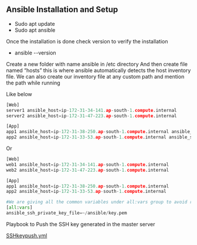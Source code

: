 ## Ansible Installation and Setup <br />
- Sudo apt update <br />
- Sudo apt ansible <br />

Once the installation is done check version to verify the installation <br />
- ansible --version <br />

Create a new folder with name ansible in /etc directory
And then create file named “hosts” this is where ansible automatically detects the host inventory file. We can also create our inventory file at any custom path and mention the path while running 

Like below
```python
[Web]
server1 ansible_host=ip-172-31-34-141.ap-south-1.compute.internal
server2 ansible_host=ip-172-31-47-223.ap-south-1.compute.internal

[App]
app1 ansible_host=ip-172-31-38-250.ap-south-1.compute.internal ansible_ssh_private_key_file=~/ansible/key.pem #given private key path in the inventory itself
app2 ansible_host=ip-172-31-33-53.ap-south-1.compute.internal ansible_ssh_private_key_file=~/ansible/key.pem #given private key path in the inventory itself
```
Or
```python
[Web]
web1 ansible_host=ip-172-31-34-141.ap-south-1.compute.internal
web2 ansible_host=ip-172-31-47-223.ap-south-1.compute.internal

[App]
app1 ansible_host=ip-172-31-38-250.ap-south-1.compute.internal
app2 ansible_host=ip-172-31-33-53.ap-south-1.compute.internal

#We are giving all the common variables under all:vars group to avoid rework all the time
[all:vars]
ansible_ssh_private_key_file=~/ansible/key.pem
```

Playbook to Push the SSH key generated in the master server

[SSHkeypush.yml](playbooks/SSHkeypush.yml)
